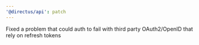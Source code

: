 ```yaml
---
'@directus/api': patch
---
```


Fixed a problem that could auth to fail with third party OAuth2/OpenID that rely on refresh tokens
